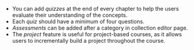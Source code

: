 - You can add *quizzes* at the end of every chapter to help the users evaluate their understanding of the concepts.
- Each *quiz* should have a minimum of four questions.
- *Assessments* can be added after a category in collection editor page.
- The *project* feature is useful for project-based courses, as it allows users to incrementally build a project throughout the course.
